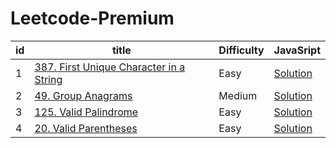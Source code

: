 # Leetcode-Premium

| **id** | **title**                                                                                                     | **Difficulty** | **JavaSript**                                                    |
| ------ | ------------------------------------------------------------------------------------------------------------- | -------------- | ---------------------------------------------------------------- |
| 1      | [387. First Unique Character in a String](https://leetcode.com/problems/first-unique-character-in-a-string//) | Easy           | [Solution](/solutions/387-first-unique-character-in-a-string.md) |
| 2      | [49. Group Anagrams](https://leetcode.com/problems/group-anagrams/)                                           | Medium         | [Solution](/solutions/49-group-anagrams.md)                      |
| 3      | [125. Valid Palindrome](https://leetcode.com/problems/valid-palindrome/)                                      | Easy           | [Solution](/solutions/125-valid-palindrome)                      |
| 4      | [20. Valid Parentheses](https://leetcode.com/problems/valid-parentheses/)                                     | Easy           | [Solution](/solutions/20-valid-parentheses.md)                   |

